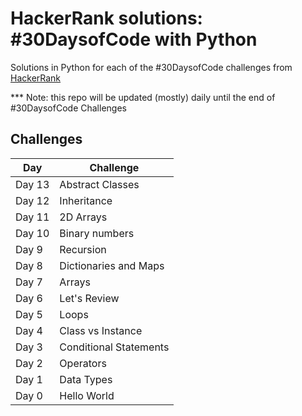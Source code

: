 # HackerRank solutions: #30DaysofCode with Python

Solutions in Python for each of the #30DaysofCode challenges from [HackerRank](https://www.hackerrank.com/domains/tutorials/30-days-of-code)

*** Note: this repo will be updated (mostly) daily until the end of #30DaysofCode Challenges

## Challenges

| Day | Challenge |
| --- | --- | 
| Day 13 | Abstract Classes |
| Day 12 | Inheritance |
| Day 11 | 2D Arrays |
| Day 10 | Binary numbers |
| Day 9 | Recursion |
| Day 8 | Dictionaries and Maps |
| Day 7 | Arrays |
| Day 6 | Let's Review |
| Day 5 | Loops |
| Day 4 | Class vs Instance |
| Day 3 | Conditional Statements |
| Day 2 | Operators |
| Day 1 | Data Types |
| Day 0 | Hello World |
